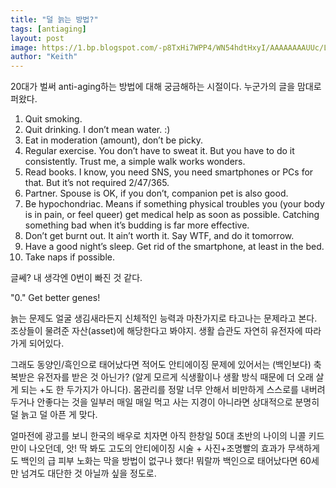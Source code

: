 ```yaml
---
title: "덜 늙는 방법?"
tags: [antiaging]
layout: post
image: https://1.bp.blogspot.com/-p8TxHi7WPP4/WN54hdtHxyI/AAAAAAAAUUc/LoaquEpqoZEICHkOkdqQL7-KRIaXo730gCLcB/s1600/Photo%2B1.png
author: "Keith"
---
```


20대가 벌써 anti-aging하는 방법에 대해 궁금해하는 시절이다. 누군가의 글을 맘대로 퍼왔다. 

1. Quit smoking.
2. Quit drinking. I don’t mean water. :)
3. Eat in moderation (amount), don’t be picky.
4. Regular exercise. You don’t have to sweat it. But you have to do it consistently. Trust me, a simple walk works wonders.
5. Read books. I know, you need SNS, you need smartphones or PCs for that. But it’s not required 2/47/365.
6. Partner. Spouse is OK, if you don’t, companion pet is also good.
7. Be hypochondriac. Means if something physical troubles you (your body is in pain, or feel queer) get medical help as soon as possible. Catching something bad when it’s budding is far more effective.
8. Don’t get burnt out. It ain’t worth it. Say WTF, and do it tomorrow.
9. Have a good night’s sleep. Get rid of the smartphone, at least in the bed.
10. Take naps if possible.

글쎄? 내 생각엔 0번이 빠진 것 같다. 

"0." Get better genes!

늙는 문제도 얼굴 생김새라든지 신체적인 능력과 마찬가지로 타고나는 문제라고 본다. 조상들이 물려준 자산(asset)에 해당한다고 봐야지. 생활 습관도 자연히 유전자에 따라가게 되어있다. 

그래도 동양인/흑인으로 태어났다면 적어도 안티에이징 문제에 있어서는 (백인보다) 축복받은 유전자를 받은 것 아닌가? (알게 모르게 식생활이나 생활 방식 때문에 더 오래 살게 되는 +도 한 두가지가 아니다). 몸관리를 정말 너무 안해서 비만하게 스스로를 내버려두거나 안좋다는 것을 일부러 매일 매일 먹고 사는 지경이 아니라면 상대적으로 분명히 덜 늙고 덜 아픈 게 맞다. 

얼마전에 광고를 보니 한국의 배우로 치자면 아직 한창일 50대 초반의 나이의 니콜 키드만이 나오던데, 앗! 딱 봐도 고도의 안티에이징 시술 + 사진+조명빨의 효과가 무색하게도 백인의 급 피부 노화는 막을 방법이 없구나 했다! 뭐랄까 백인으로 태어났다면 60세만 넘겨도 대단한 것 아닐까 싶을 정도로.
